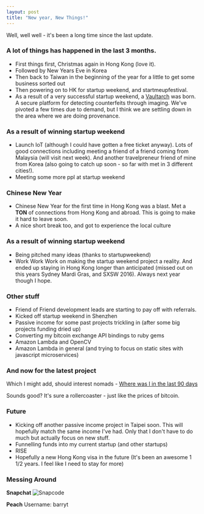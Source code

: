 ```yaml
---
layout: post
title: "New year, New Things!"
---
```


Well, well well - it's been a long time since the last update. 

### A lot of things has happened in the last 3 months.

* First things first, Christmas again in Hong Kong (love it). 
* Followed by New Years Eve in Korea
* Then back to Taiwan in the beginning of the year for a little to get some business sorted out
* Then powering on to HK for startup weekend, and startmeupfestival.
* As a result of a very successful startup weekend, a [Vaultarch](https://vaultarch.com) was born. A secure platform for detecting counterfeits through imaging. We've pivoted a few times due to demand, but I think we are settling down in the  area where we are doing provenance.
 

### As a result of winning startup weekend
* Launch IoT (although I could have gotten a free ticket anyway). Lots of good connections including meeting a friend of a friend coming from Malaysia (will visit next week). And another travelpreneur friend of mine from Korea (also going to catch up soon - so far with met in 3 different cities!).
* Meeting some more ppl at startup weekend

### Chinese New Year
* Chinese New Year for the first time in Hong Kong was a blast. Met a **TON** of connections from Hong Kong and abroad. This is going to make it hard to leave soon.
* A nice short break too, and got to experience the local culture
 
### As a result of winning startup weekend
* Being pitched many ideas (thanks to startupweekend)
* Work Work Work on making the startup weekend project a reality. And ended up staying in Hong Kong longer than anticipated (missed out on this years Sydney Mardi Gras, and SXSW 2016). Always next year though I hope.
 
### Other stuff
* Friend of Friend development leads are starting to pay off with referrals.
* Kicked off startup weekend in Shenzhen
* Passive income for some past projects trickling in (after some big projects funding dried up)
* Converting my bitcoin exchange API bindings to ruby gems
* Amazon Lambda and OpenCV
* Amazon Lambda in general (and trying to focus on static sites with javascript microservices)

### And now for the latest project
Which I might add, should interest nomads - [Where was I in the last 90 days](http://static.barryteoh.com/travel-stats.html) 

Sounds good? It's sure a rollercoaster - just like the prices of bitcoin.

### Future
* Kicking off another passive income project in Taipei soon. This will hopefully match the same income I've had. Only that I don't have to do much but actually focus on new stuff.
* Funnelling funds into my current startup (and other startups)
* RISE
* Hopefully a new Hong Kong visa in the future (It's been an awesome 1 1/2 years. I feel like I need to stay for more)

### Messing Around

**Snapchat**
![Snapcode](https://images.itinerantfoodie.com/snapchat_code.png)

**Peach**
Username: barryt
